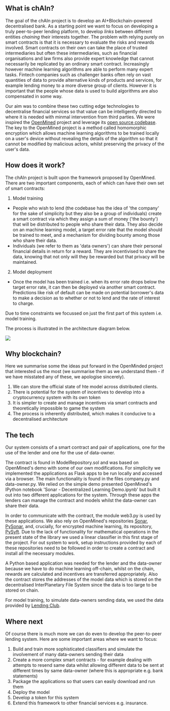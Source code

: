 ## What is chAIn?
The goal of the chAIn project is to develop an AI+Blockchain-powered decentralised bank. As a starting point we want to focus on developing a truly peer-to-peer lending platform, to develop *links* between different entities *chaining* their interests together. The problem with relying purely on smart contracts is that it is necessary to evaluate the risks and rewards involved. Smart contracts on their own can take the place of trusted intermediaries but often these intermediaries, such as financial organisations and law firms also provide expert knowledge that cannot necessarily be replicated by an ordinary smart contract. Increasingly however machine learning algorithms are able to perform many expert tasks. Fintech companies such as challenger banks often rely on vast quantities of data to provide alternative kinds of products and services, for example lending money to a more diverse group of clients. However it is important that the people whose data is used to build algorithms are also compensated in some way. 

Our aim was to combine these two cutting edge technologies to decentralise financial services so that value can be intelligently directed to where it is needed with minmal intervention from third parties. We were inspired the [OpenMined](https://openmined.org) project and leverage its [open source codebase](https://github.com/OpenMined).  The key to the OpenMined project is a method called homomorphic encryption which allows machine learning algorithms to be trained locally on a user's device without revealing the details of the algorithm so that it cannot be modified by malicious actors, whilst preserving the privacy of the user's data. 

## How does it work?
The chAIn project is built upon the framework proposed by OpenMined. There are two important components, each of which can have their own set of smart contracts:

1. Model training
- People who wish to lend (the codebase has the idea of 'the company' for the sake of simplicity but they also be a group of individuals) create a smart contract via which they assign a sum of money ('the bounty') that will be distributed to people who share their data. They also decide on an machine learning model, a target error rate that the model should be trained to meet, and a mechanism for dividing bounty among those who share their data. 
- Individuals (we refer to them as 'data owners') can share their personal financial details in return for a reward. They are incentivised to share the data, knowing that not only will they be rewarded but that privacy will be maintained. 

2. Model deployment
- Once the model has been trained i.e. when its error rate drops below the target error rate, it can then be deployed via another smart contract. Predictions like risk of default can be made on potential borrower's data to make a decision as to whether or not to lend and the rate of interest to charge.

Due to time constraints we focussed on just the first part of this system i.e. model training.

The process is illustrated in the architecture diagram below.

![](https://github.com/Riksi/chAIn/blob/master/architecture.jpg)

## Why blockchain?
Here we summarise some the ideas put forward in the OpenMinded project that interested us the most (we summarise them as we understand them - if we have misstated any of these, we apologise sincerely).

1. We can store the official state of hte model across distributed clients.
2. There is potential for the system of incentives to develop into a cryptocurrency system with its own token
3. It is simpler to create and manage incentives via smart contracts and theoretically impossible to game the system
4. The process is inherently distributed, which makes it conducive to a decentralised architecture

## The tech
Our system consists of a smart contract and pair of applications, one for the use of the lender and one for the use of data-owner. 

The contract is found in ModelRepository.sol and was based on OpenMined's demo with some of our own modifications. For simplicity we implemented the applications as Flask apps to be run locally and accessed via a browser. The main functionality is found in the files company.py and data-owner.py. We relied on the simple demo presented OpenMined's IPython notebook 'Sonar - Decentralized Learning Demo.ipynb' but built it out into two different applications for the system. Through these apps the lenders can manage the contract and models whilst the data-owner can share their data. 

In order to communicate with the contract, the module web3.py is used by these applications. We also rely on OpenMined's repositories [Sonar](https://github.com/OpenMined/Sonar), [PySonar](https://github.com/OpenMined/PySonar), and, crucially, for encrypted machine learning, its repository, [PySyft](https://github.com/OpenMined/PySyft). Due to the lack of functionality for mathematical operations in the present state of the library we used a linear classifier in this first stage of the project. For out system to work, setup instructions provided by each of these repositories need to be followed in order to create a contract and install all the necessary modules.

A Python based application was needed for the lender and the data-owner because we have to do machine learning off-chain, whilst on the chain, rewards are calculated and incentives are transferred appropriately. Also the contract stores the addresses of the model data which is stored on the decentralised InterPlanetary File System since the data is too large to be stored on chain. 

For model training, to simulate data-owners sending data, we used the data provided by [Lending Club](https://www.lendingclub.com/info/download-data.action).

## Where next
Of course there is much more we can do even to develop the peer-to-peer lending system. Here are some important areas where we want to focus:

1. Build and train more sophisticated classifiers and simulate the involvement of many data-owners sending their data
2. Create a more complex smart contracts - for example dealing with attempts to resend same data whilst allowing different data to be sent at different times by same data-owner (where this is appropriate e.g. bank statements)
3. Package the applications so that users can easily download and run them
4. Deploy the model 
5. Develop a token for this system
6. Extend this framework to other financial services e.g. insurance.



